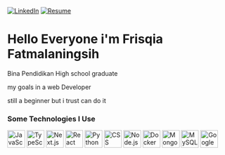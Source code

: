 [![LinkedIn](https://img.shields.io/badge/LinkedIn-Profile-blue?style=flat&logo=linkedin)](https://www.linkedin.com/in/frisqia-fatmalaningsih-325967221/)
[![Resume](https://img.shields.io/badge/Resume-View-red?style=flat&logo=google-drive)](https://docs.google.com/document/d/1dUH5zVyeLzPVeaTbayJYYZBNpC0kJJzoLY5Px6m7EMA/edit?usp=sharing)
  
# Hello Everyone i'm Frisqia Fatmalaningsih

Bina Pendidikan High school graduate

my goals in a web Developer

still a beginner but i trust can do it


### Some Technologies I Use
<p>
  <!-- JavaScript -->
  <img src="https://cdn.jsdelivr.net/gh/devicons/devicon/icons/javascript/javascript-original.svg" alt="JavaScript" width="40" height="40"/>

  <!-- TypeScript -->
  <img src="https://cdn.jsdelivr.net/gh/devicons/devicon/icons/typescript/typescript-original.svg" alt="TypeScript" width="40" height="40"/>

  <!-- Next.js -->
  <img src="https://cdn.jsdelivr.net/gh/devicons/devicon/icons/nextjs/nextjs-original-wordmark.svg" alt="Next.js" width="40" height="40"/>

  <!-- React -->
  <img src="https://cdn.jsdelivr.net/gh/devicons/devicon/icons/react/react-original.svg" alt="React" width="40" height="40"/>

  <!-- Python -->
  <img src="https://cdn.jsdelivr.net/gh/devicons/devicon/icons/python/python-original.svg" alt="Python" width="40" height="40"/>

  <!-- CSS -->
  <img src="https://cdn.jsdelivr.net/gh/devicons/devicon/icons/css3/css3-original.svg" alt="CSS" width="40" height="40"/>

  <!-- Node.js -->
  <img src="https://cdn.jsdelivr.net/gh/devicons/devicon/icons/nodejs/nodejs-original.svg" alt="Node.js" width="40" height="40"/>

  <!-- Docker -->
  <img src="https://cdn.jsdelivr.net/gh/devicons/devicon/icons/docker/docker-original.svg" alt="Docker" width="40" height="40"/>

  <!-- MongoDB -->
  <img src="https://cdn.jsdelivr.net/gh/devicons/devicon/icons/mongodb/mongodb-original.svg" alt="MongoDB" width="40" height="40"/>

  <!-- MySQL -->
  <img src="https://cdn.jsdelivr.net/gh/devicons/devicon/icons/mysql/mysql-original.svg" alt="MySQL" width="40" height="40"/>

  <!-- Google Cloud -->
  <img src="https://cdn.jsdelivr.net/gh/devicons/devicon/icons/googlecloud/googlecloud-original.svg" alt="Google Cloud" width="40" height="40"/>
</p>



